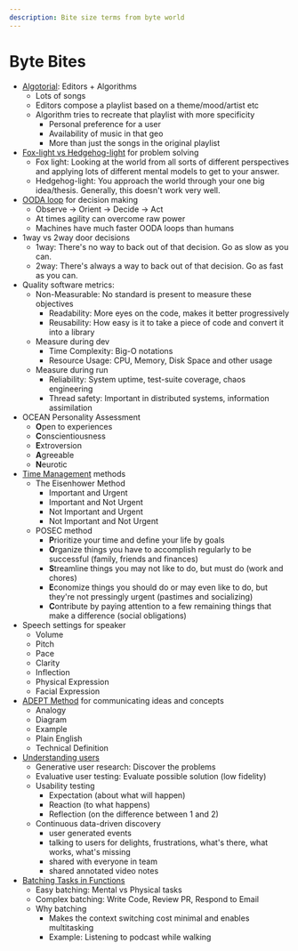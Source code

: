```yaml
---
description: Bite size terms from byte world
---
```


# Byte Bites

* [Algotorial](https://a16z.simplecast.com/episodes/future-of-audio-video-music-podcasting-radio-interactivity-recommendation-discovery-spotify): Editors + Algorithms
  * Lots of songs
  * Editors compose a playlist based on a theme/mood/artist etc
  * Algorithm tries to recreate that playlist with more specificity
    * Personal preference for a user
    * Availability of music in that geo
    * More than just the songs in the original playlist
* [Fox-light vs Hedgehog-light](https://a16z.simplecast.com/episodes/how-to-decide-annie-duke-convey-convince-inform-decide-teams-life) for problem solving
  * Fox light: Looking at the world from all sorts of different perspectives and applying lots of different mental models to get to your answer.
  * Hedgehog-light: You approach the world through your one big idea/thesis. Generally, this doesn't work very well.
* [OODA loop](https://en.wikipedia.org/wiki/OODA_loop) for decision making
  * Observe -&gt; Orient -&gt; Decide -&gt; Act
  * At times agility can overcome raw power
  * Machines have much faster OODA loops than humans
* 1way vs 2way door decisions
  * 1way: There's no way to back out of that decision. Go as slow as you can.
  * 2way: There's always a way to back out of that decision. Go as fast as you can.
* Quality software metrics:
  * Non-Measurable: No standard is present to measure these objectives
    * Readability: More eyes on the code, makes it better progressively
    * Reusability: How easy is it to take a piece of code and convert it into a library
  * Measure during dev
    * Time Complexity: Big-O notations
    * Resource Usage: CPU, Memory, Disk Space and other usage
  * Measure during run
    * Reliability: System uptime, test-suite coverage, chaos engineering
    * Thread safety: Important in distributed systems, information assimilation
* OCEAN Personality Assessment
  * **O**pen to experiences
  * **C**onscientiousness
  * **E**xtroversion
  * **A**greeable
  * **N**eurotic
* [Time Management](https://en.wikipedia.org/wiki/Time_management) methods
  * The Eisenhower Method
    * Important and Urgent
    * Important and Not Urgent
    * Not Important and Urgent
    * Not Important and Not Urgent
  * POSEC method
    * **P**rioritize your time and define your life by goals
    * **O**rganize things you have to accomplish regularly to be successful \(family, friends and finances\)
    * **S**treamline things you may not like to do, but must do \(work and chores\)
    * **E**conomize things you should do or may even like to do, but they're not pressingly urgent \(pastimes and socializing\)
    * **C**ontribute by paying attention to a few remaining things that make a difference \(social obligations\)
* Speech settings for speaker
  * Volume
  * Pitch
  * Pace
  * Clarity
  * Inflection
  * Physical Expression
  * Facial Expression
* [ADEPT Method](https://betterexplained.com/articles/adept-method/) for communicating ideas and concepts
  * Analogy
  * Diagram
  * Example
  * Plain English
  * Technical Definition
* [Understanding users](https://mgadams.com/the-founders-guide-to-actually-understanding-users-c68feaecac44)
  * Generative user research: Discover the problems
  * Evaluative user testing: Evaluate possible solution \(low fidelity\)
  * Usability testing
    * Expectation \(about what will happen\)
    * Reaction \(to what happens\)
    * Reflection \(on the difference between 1 and 2\)
  * Continuous data-driven discovery
    * user generated events
    * talking to users for delights, frustrations, what's there, what works, what's missing
    * shared with everyone in team
    * shared annotated video notes
* [Batching Tasks in Functions](https://thinkingthrough.substack.com/p/context-switching-cost-more-than)
  * Easy batching: Mental vs Physical tasks
  * Complex batching: Write Code, Review PR, Respond to Email
  * Why batching
    * Makes the context switching cost minimal and enables multitasking
    * Example: Listening to podcast while walking



